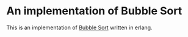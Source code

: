 # An implementation of Bubble Sort

This is an implementation of [Bubble Sort](https://en.wikipedia.org/wiki/Bubble_sort) written in erlang.
